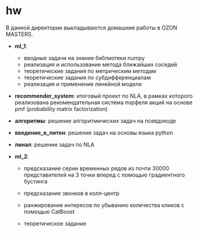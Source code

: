 # hw
В данной директории выкладываются домашние работы в OZON MASTERS.

- **ml_1**: 
  - вводные задачи на знание библиотеки numpy
  - реализация и использование метода ближайших соседей
  - теоретические задания по метрическим методам
  - теоретические задания по субдифференциалам 
  - реализация и применение линейной модели
 
- **recommender_system**: итоговый проект по NLA, в рамках которого реализована рекомендательная система порфеля акций на основе pmf (probability matrix factorization)

- **алгоритмы**: решение алгоритмических задач на псевдокоде

- **введение_в_питон**: решение задач на основы языка python

- **линал**: решение задач по NLA

- **ml_2**: 
  - предсказание серии временных рядов из почти 30000 представителей на 3 точки вперед с помощью градиентного бустинга
  
  - предсказание звонков в колл-центр
  
  - ранжирование интересов по убыванию количества кликов с помощью CatBoost
  
  - теоретическое задание 

